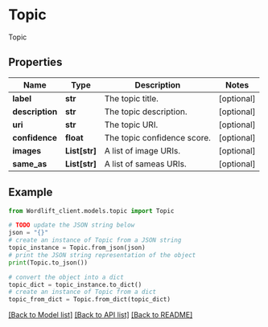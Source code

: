 # Topic

Topic

## Properties

Name | Type | Description | Notes
------------ | ------------- | ------------- | -------------
**label** | **str** | The topic title. | [optional] 
**description** | **str** | The topic description. | [optional] 
**uri** | **str** | The topic URI. | [optional] 
**confidence** | **float** | The topic confidence score. | [optional] 
**images** | **List[str]** | A list of image URIs. | [optional] 
**same_as** | **List[str]** | A list of sameas URIs. | [optional] 

## Example

```python
from Wordlift_client.models.topic import Topic

# TODO update the JSON string below
json = "{}"
# create an instance of Topic from a JSON string
topic_instance = Topic.from_json(json)
# print the JSON string representation of the object
print(Topic.to_json())

# convert the object into a dict
topic_dict = topic_instance.to_dict()
# create an instance of Topic from a dict
topic_from_dict = Topic.from_dict(topic_dict)
```
[[Back to Model list]](../README.md#documentation-for-models) [[Back to API list]](../README.md#documentation-for-api-endpoints) [[Back to README]](../README.md)


